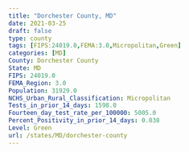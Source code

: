 ```yaml
---
title: "Dorchester County, MD"
date: 2021-03-25
draft: false
type: county
tags: [FIPS:24019.0,FEMA:3.0,Micropolitan,Green]
categories: [MD]
County: Dorchester County
State: MD
FIPS: 24019.0
FEMA_Region: 3.0
Population: 31929.0
NCHS_Urban_Rural_Classification: Micropolitan
Tests_in_prior_14_days: 1598.0
Fourteen_day_test_rate_per_100000: 5005.0
Percent_Positivity_in_prior_14_days: 0.038
Level: Green
url: /states/MD/dorchester-county
---
```



